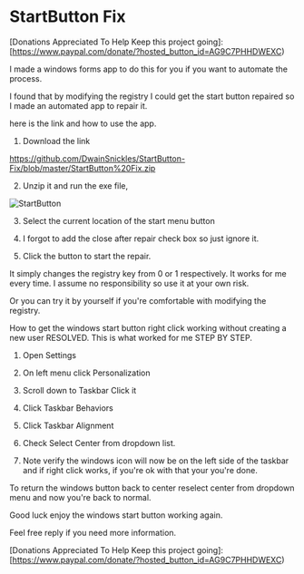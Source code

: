 # StartButton Fix

[Donations Appreciated To Help Keep this project going]: [https://www.paypal.com/donate/?hosted_button_id=AG9C7PHHDWEXC)

I made a windows forms app to do this for you if you want to automate the process.

I found that by modifying the registry I could get the start button repaired so I made an automated app to repair it.

here is the link and how to use the app.

1) Download the link 

https://github.com/DwainSnickles/StartButton-Fix/blob/master/StartButton%20Fix.zip

2) Unzip it and run the exe file,

![StartButton](https://github.com/user-attachments/assets/c7ac67e9-8d98-4392-836b-1d472585c391)


3) Select the current location of the start menu button

4) I forgot to add the close after repair check box so just ignore it.

5) Click the button to start the repair.

It simply changes the registry key from 0 or 1 respectively. It works for me every time. I assume no responsibility so use it at your own risk.

Or you can try it by yourself if you're comfortable with modifying the registry. 

How to get the windows start button right click working without creating a new user RESOLVED. This is what worked for me STEP BY STEP.

1) Open Settings

2) On left menu click Personalization

3) Scroll down to Taskbar Click it

4) Click Taskbar Behaviors

5) Click Taskbar Alignment

6) Check Select Center from dropdown list.

7) Note verify the windows icon will now be on the left side of the taskbar and if right click works, if you're ok with that your you're done.

To return the windows button back to center reselect center from dropdown menu and now you're back to normal.

Good luck enjoy the windows start button working again.

Feel free reply if you need more information.

[Donations Appreciated To Help Keep this project going]: [https://www.paypal.com/donate/?hosted_button_id=AG9C7PHHDWEXC)

